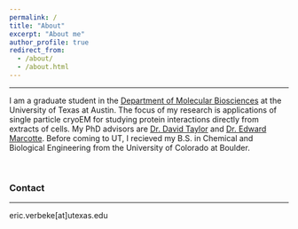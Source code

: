 ```yaml
---
permalink: /
title: "About"
excerpt: "About me"
author_profile: true
redirect_from: 
  - /about/
  - /about.html
---
```


---

I am a graduate student in the [Department of Molecular Biosciences](https://cns.utexas.edu/about/facts/molecular-biosciences) at the University of Texas at Austin. The focus of my research is applications of single particle cryoEM for studying protein interactions directly from extracts of cells. My PhD advisors are [Dr. David Taylor](http://cryoem.cns.utexas.edu/) and [Dr. Edward Marcotte](http://www.marcottelab.org/index.php/Main_Page). Before coming to UT, I recieved my B.S. in Chemical and Biological Engineering from the University of Colorado at Boulder.


<br/>

### Contact
---

eric.verbeke[at]utexas.edu